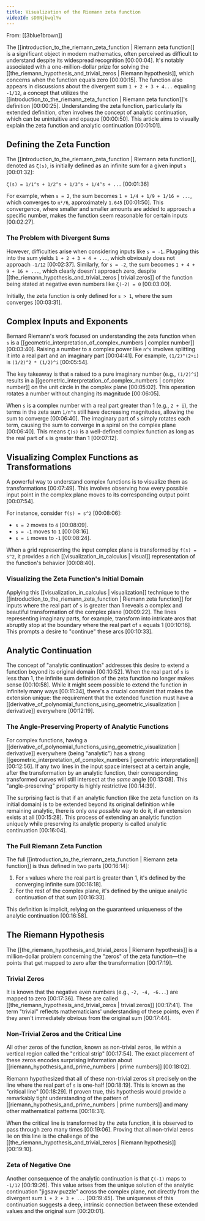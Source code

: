```yaml
---
title: Visualization of the Riemann zeta function
videoId: sD0NjbwqlYw
---
```


From: [[3blue1brown]] <br/> 

The [[introduction_to_the_riemann_zeta_function | Riemann zeta function]] is a significant object in modern mathematics, often perceived as difficult to understand despite its widespread recognition <a class="yt-timestamp" data-t="00:00:04">[00:00:04]</a>. It's notably associated with a one-million-dollar prize for solving the [[the_riemann_hypothesis_and_trivial_zeros | Riemann hypothesis]], which concerns when the function equals zero <a class="yt-timestamp" data-t="00:00:15">[00:00:15]</a>. The function also appears in discussions about the divergent sum `1 + 2 + 3 + 4...` equaling `-1/12`, a concept that utilizes the [[introduction_to_the_riemann_zeta_function | Riemann zeta function]]'s definition <a class="yt-timestamp" data-t="00:00:25">[00:00:25]</a>. Understanding the zeta function, particularly its extended definition, often involves the concept of analytic continuation, which can be unintuitive and opaque <a class="yt-timestamp" data-t="00:00:50">[00:00:50]</a>. This article aims to visually explain the zeta function and analytic continuation <a class="yt-timestamp" data-t="00:01:01">[00:01:01]</a>.

## Defining the Zeta Function

The [[introduction_to_the_riemann_zeta_function | Riemann zeta function]], denoted as `ζ(s)`, is initially defined as an infinite sum for a given input `s` <a class="yt-timestamp" data-t="00:01:32">[00:01:32]</a>:

`ζ(s) = 1/1^s + 1/2^s + 1/3^s + 1/4^s + ...` <a class="yt-timestamp" data-t="00:01:36">[00:01:36]</a>

For example, when `s = 2`, the sum becomes `1 + 1/4 + 1/9 + 1/16 + ...`, which converges to `π²/6`, approximately `1.645` <a class="yt-timestamp" data-t="00:01:50">[00:01:50]</a>. This convergence, where smaller and smaller amounts are added to approach a specific number, makes the function seem reasonable for certain inputs <a class="yt-timestamp" data-t="00:02:27">[00:02:27]</a>.

### The Problem with Divergent Sums

However, difficulties arise when considering inputs like `s = -1`. Plugging this into the sum yields `1 + 2 + 3 + 4 + ...`, which obviously does not approach `-1/12` <a class="yt-timestamp" data-t="00:02:37">[00:02:37]</a>. Similarly, for `s = -2`, the sum becomes `1 + 4 + 9 + 16 + ...`, which clearly doesn't approach zero, despite [[the_riemann_hypothesis_and_trivial_zeros | trivial zeros]] of the function being stated at negative even numbers like `ζ(-2) = 0` <a class="yt-timestamp" data-t="00:03:00">[00:03:00]</a>.

Initially, the zeta function is only defined for `s > 1`, where the sum converges <a class="yt-timestamp" data-t="00:03:31">[00:03:31]</a>.

## Complex Inputs and Exponents

Bernard Riemann's work focused on understanding the zeta function when `s` is a [[geometric_interpretation_of_complex_numbers | complex number]] <a class="yt-timestamp" data-t="00:03:40">[00:03:40]</a>. Raising a number to a complex power like `n^s` involves splitting it into a real part and an imaginary part <a class="yt-timestamp" data-t="00:04:41">[00:04:41]</a>. For example, `(1/2)^(2+i)` is `(1/2)^2 * (1/2)^i` <a class="yt-timestamp" data-t="00:05:54">[00:05:54]</a>.

The key takeaway is that `n` raised to a pure imaginary number (e.g., `(1/2)^i`) results in a [[geometric_interpretation_of_complex_numbers | complex number]] on the unit circle in the complex plane <a class="yt-timestamp" data-t="00:05:02">[00:05:02]</a>. This operation rotates a number without changing its magnitude <a class="yt-timestamp" data-t="00:06:05">[00:06:05]</a>.

When `s` is a complex number with a real part greater than 1 (e.g., `2 + i`), the terms in the zeta sum `1/n^s` still have decreasing magnitudes, allowing the sum to converge <a class="yt-timestamp" data-t="00:06:40">[00:06:40]</a>. The imaginary part of `s` simply rotates each term, causing the sum to converge in a spiral on the complex plane <a class="yt-timestamp" data-t="00:06:40">[00:06:40]</a>. This means `ζ(s)` is a well-defined complex function as long as the real part of `s` is greater than 1 <a class="yt-timestamp" data-t="00:07:12">[00:07:12]</a>.

## Visualizing Complex Functions as Transformations

A powerful way to understand complex functions is to visualize them as transformations <a class="yt-timestamp" data-t="00:07:49">[00:07:49]</a>. This involves observing how every possible input point in the complex plane moves to its corresponding output point <a class="yt-timestamp" data-t="00:07:54">[00:07:54]</a>.

For instance, consider `f(s) = s^2` <a class="yt-timestamp" data-t="00:08:06">[00:08:06]</a>:
- `s = 2` moves to `4` <a class="yt-timestamp" data-t="00:08:09">[00:08:09]</a>.
- `s = -1` moves to `1` <a class="yt-timestamp" data-t="00:08:16">[00:08:16]</a>.
- `s = i` moves to `-1` <a class="yt-timestamp" data-t="00:08:24">[00:08:24]</a>.

When a grid representing the input complex plane is transformed by `f(s) = s^2`, it provides a rich [[visualization_in_calculus | visual]] representation of the function's behavior <a class="yt-timestamp" data-t="00:08:40">[00:08:40]</a>.

### Visualizing the Zeta Function's Initial Domain

Applying this [[visualization_in_calculus | visualization]] technique to the [[introduction_to_the_riemann_zeta_function | Riemann zeta function]] for inputs where the real part of `s` is greater than 1 reveals a complex and beautiful transformation of the complex plane <a class="yt-timestamp" data-t="00:09:22">[00:09:22]</a>. The lines representing imaginary parts, for example, transform into intricate arcs that abruptly stop at the boundary where the real part of `s` equals 1 <a class="yt-timestamp" data-t="00:10:16">[00:10:16]</a>. This prompts a desire to "continue" these arcs <a class="yt-timestamp" data-t="00:10:33">[00:10:33]</a>.

## Analytic Continuation

The concept of "analytic continuation" addresses this desire to extend a function beyond its original domain <a class="yt-timestamp" data-t="00:10:52">[00:10:52]</a>. When the real part of `s` is less than 1, the infinite sum definition of the zeta function no longer makes sense <a class="yt-timestamp" data-t="00:10:58">[00:10:58]</a>. While it might seem possible to extend the function in infinitely many ways <a class="yt-timestamp" data-t="00:11:34">[00:11:34]</a>, there's a crucial constraint that makes the extension unique: the requirement that the extended function must have a [[derivative_of_polynomial_functions_using_geometric_visualization | derivative]] everywhere <a class="yt-timestamp" data-t="00:12:19">[00:12:19]</a>.

### The Angle-Preserving Property of Analytic Functions

For complex functions, having a [[derivative_of_polynomial_functions_using_geometric_visualization | derivative]] everywhere (being "analytic") has a strong [[geometric_interpretation_of_complex_numbers | geometric interpretation]] <a class="yt-timestamp" data-t="00:12:56">[00:12:56]</a>. If any two lines in the input space intersect at a certain angle, after the transformation by an analytic function, their corresponding transformed curves will still intersect at the *same* angle <a class="yt-timestamp" data-t="00:13:08">[00:13:08]</a>. This "angle-preserving" property is highly restrictive <a class="yt-timestamp" data-t="00:14:39">[00:14:39]</a>.

The surprising fact is that if an analytic function (like the zeta function on its initial domain) is to be extended beyond its original definition while remaining analytic, there is only *one possible* way to do it, if an extension exists at all <a class="yt-timestamp" data-t="00:15:28">[00:15:28]</a>. This process of extending an analytic function uniquely while preserving its analytic property is called analytic continuation <a class="yt-timestamp" data-t="00:16:04">[00:16:04]</a>.

### The Full Riemann Zeta Function

The full [[introduction_to_the_riemann_zeta_function | Riemann zeta function]] is thus defined in two parts <a class="yt-timestamp" data-t="00:16:14">[00:16:14]</a>:
1.  For `s` values where the real part is greater than 1, it's defined by the converging infinite sum <a class="yt-timestamp" data-t="00:16:18">[00:16:18]</a>.
2.  For the rest of the complex plane, it's defined by the unique analytic continuation of that sum <a class="yt-timestamp" data-t="00:16:33">[00:16:33]</a>.

This definition is implicit, relying on the guaranteed uniqueness of the analytic continuation <a class="yt-timestamp" data-t="00:16:58">[00:16:58]</a>.

## The Riemann Hypothesis

The [[the_riemann_hypothesis_and_trivial_zeros | Riemann hypothesis]] is a million-dollar problem concerning the "zeros" of the zeta function—the points that get mapped to zero after the transformation <a class="yt-timestamp" data-t="00:17:19">[00:17:19]</a>.

### Trivial Zeros
It is known that the negative even numbers (e.g., `-2, -4, -6...`) are mapped to zero <a class="yt-timestamp" data-t="00:17:36">[00:17:36]</a>. These are called [[the_riemann_hypothesis_and_trivial_zeros | trivial zeros]] <a class="yt-timestamp" data-t="00:17:41">[00:17:41]</a>. The term "trivial" reflects mathematicians' understanding of these points, even if they aren't immediately obvious from the original sum <a class="yt-timestamp" data-t="00:17:44">[00:17:44]</a>.

### Non-Trivial Zeros and the Critical Line
All other zeros of the function, known as non-trivial zeros, lie within a vertical region called the "critical strip" <a class="yt-timestamp" data-t="00:17:54">[00:17:54]</a>. The exact placement of these zeros encodes surprising information about [[riemann_hypothesis_and_prime_numbers | prime numbers]] <a class="yt-timestamp" data-t="00:18:02">[00:18:02]</a>.

Riemann hypothesized that all of these non-trivial zeros sit precisely on the line where the real part of `s` is one-half <a class="yt-timestamp" data-t="00:18:19">[00:18:19]</a>. This is known as the "critical line" <a class="yt-timestamp" data-t="00:18:29">[00:18:29]</a>. If proven true, this hypothesis would provide a remarkably tight understanding of the pattern of [[riemann_hypothesis_and_prime_numbers | prime numbers]] and many other mathematical patterns <a class="yt-timestamp" data-t="00:18:31">[00:18:31]</a>.

When the critical line is transformed by the zeta function, it is observed to pass through zero many times <a class="yt-timestamp" data-t="00:19:06">[00:19:06]</a>. Proving that all non-trivial zeros lie on this line is the challenge of the [[the_riemann_hypothesis_and_trivial_zeros | Riemann hypothesis]] <a class="yt-timestamp" data-t="00:19:10">[00:19:10]</a>.

### Zeta of Negative One

Another consequence of the analytic continuation is that `ζ(-1)` maps to `-1/12` <a class="yt-timestamp" data-t="00:19:26">[00:19:26]</a>. This value arises from the unique solution of the analytic continuation "jigsaw puzzle" across the complex plane, not directly from the divergent sum `1 + 2 + 3 + ...` <a class="yt-timestamp" data-t="00:19:45">[00:19:45]</a>. The uniqueness of this continuation suggests a deep, intrinsic connection between these extended values and the original sum <a class="yt-timestamp" data-t="00:20:01">[00:20:01]</a>.